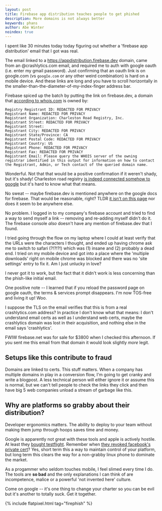 ```yaml
---
layout: post
title: Firebase app distribution teaches people to get phished
description: More domains is not always better
keywords: phans
author: Abe Winter
noindex: true
---
```


I spent like 30 minutes today today figuring out whether a 'firebase app distribution' email that I got was real.

The email linked to a https://appdistribution.firebase.dev domain, came from an @crashlytics.com email, and required me to auth with google oauth (i.e. enter my gmail password). Just confirming that an oauth link is on google.com (vs `googIe.com` or any other weird combination) is hard on a mobile device. And these links are long and you have to scroll horizontally in the smaller-than-the-diameter-of-my-index-finger address bar.

Firebase spiced up the batch by putting the link on firebase.dev, a domain that [according to whois.com](https://www.whois.com/whois/firebase.dev) is owned by:

```
Registry Registrant ID: REDACTED FOR PRIVACY
Registrant Name: REDACTED FOR PRIVACY
Registrant Organization: Charleston Road Registry, Inc.
Registrant Street: REDACTED FOR PRIVACY
Registrant Street:
Registrant City: REDACTED FOR PRIVACY
Registrant State/Province: CA
Registrant Postal Code: REDACTED FOR PRIVACY
Registrant Country: US
Registrant Phone: REDACTED FOR PRIVACY
Registrant Fax: REDACTED FOR PRIVACY
Registrant Email: Please query the WHOIS server of the owning registrar identified in this output for information on how to contact the Registrant, Admin, or Tech contact of the queried domain name. 
```

Wonderful. Not that that would be a positive confirmation if it weren't shady, but it's shady! Charleston road registry [is indeed connected somehow to google](https://www.registry.google/faqs/#!/) but it's hard to know what that means.

No sweat -- maybe firebase.dev is mentioned anywhere on the google docs for firebase. That would be reasonable, right? TLDR [it isn't on this page](https://firebase.google.com/docs/app-distribution) nor does it seem to be anywhere else.

No problem. I logged in to my company's firebase account and tried to find a way to send myself a link -- removing and re-adding myself didn't do it. The firebase console *also* doesn't have any mention of firebase.dev that I found.

I tried going through the flow on my laptop where I could at least verify that the URLs were the characters I thought, and ended up having chrome ask me to switch to safari (?!?!?!) which was (1) insane and (2) probably a dead end. I tried on my mobile device and got into a place where the 'multiple downloads' right on mobile chrome was blocked and there was no 'site settings' entry to fix it. Am I just unlucky in love?

I never got it to work, but the fact that it didn't work is less concerning than the phish-like initial email.

One positive note -- I learned that if you reload the password page on google oauth, the terms & services prompt disappears. I'm now TOS-free and living it up! Woo.

I suppose the TLS on the email verifies that this is from a real crashlytics.com address? In practice I don't know what that means: I don't understand email certs as well as I understand web certs, maybe the crashlytics domain was lost in their acquisition, and nothing else in the email says 'crashlytics'.

FWIW firebase.net was for sale for $3800 when I checked this afternoon. If you sent me this email from that domain it would look slightly *more* legit.

## Setups like this contribute to fraud

Domains are linked to certs. This stuff matters. When a company has multiple domains in play in a conversion flow, I'm going to get cranky and write a blogpost. A less technical person will either ignore it or assume this is normal, but we can't tell people to check the links they click and then have big 5 web companies unload a stream of garbage like this.

## Why are platforms so grabby about their distribution?

Developer ergonomics matters. The ability to deploy to your team without making them jump through hoops saves time and money.

Google is apparently not great with these tools and apple is actively hostile. At least they [bought testflight](https://www.macworld.com/article/2875441/apple-will-shut-down-original-testflight-beta-testing-platform-in-february.html). Remember when [they revoked facebook's private cert](https://arstechnica.com/gadgets/2019/01/facebook-and-google-offered-gift-cards-for-root-level-access-to-ios-users-data/)? Yes, short term this a way to maintain control of your platform, but long term this clears the way for a non-grabby linux phone to dominate the market.

As a progammer who seldom touches mobile, I feel slimed every time I do. The tools are **so bad** and the only explanations I can think of are incompetence, malice or a powerful 'not invented here' culture.

Come on google -- it's one thing to change your charter so you can be evil but it's another to totally suck. Get it together.

{% include flatpixel.html tag="firephish" %}
